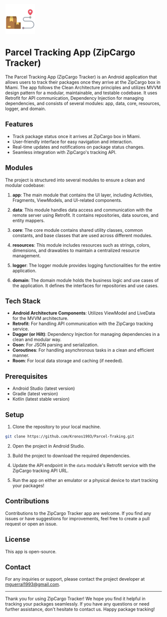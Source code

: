 <img alt="App Logo" height="96" src="delivery.png" width="96"/>

# Parcel Tracking App (ZipCargo Tracker)

The Parcel Tracking App (ZipCargo Tracker) is an Android application that allows users to track their packages once they arrive at the ZipCargo box in Miami. The app follows the Clean Architecture principles and utilizes MVVM design pattern for a modular, maintainable, and testable codebase. It uses Retrofit for API communication, Dependency Injection for managing dependencies, and consists of several modules: app, data, core, resources, logger, and domain.

## Features

- Track package status once it arrives at ZipCargo box in Miami.
- User-friendly interface for easy navigation and interaction.
- Real-time updates and notifications on package status changes.
- Seamless integration with ZipCargo's tracking API.

## Modules

The project is structured into several modules to ensure a clean and modular codebase:

1. **app**: The main module that contains the UI layer, including Activities, Fragments, ViewModels, and UI-related components.

2. **data**: This module handles data access and communication with the remote server using Retrofit. It contains repositories, data sources, and entity mappers.

3. **core**: The core module contains shared utility classes, common constants, and base classes that are used across different modules.

4. **resources**: This module includes resources such as strings, colors, dimensions, and drawables to maintain a centralized resource management.

5. **logger**: The logger module provides logging functionalities for the entire application.

6. **domain**: The domain module holds the business logic and use cases of the application. It defines the interfaces for repositories and use cases.

## Tech Stack

- **Android Architecture Components**: Utilizes ViewModel and LiveData for the MVVM architecture.
- **Retrofit**: For handling API communication with the ZipCargo tracking service.
- **Dagger (or Hilt)**: Dependency Injection for managing dependencies in a clean and modular way.
- **Gson**: For JSON parsing and serialization.
- **Coroutines**: For handling asynchronous tasks in a clean and efficient manner.
- **Room**: For local data storage and caching (if needed).

## Prerequisites

- Android Studio (latest version)
- Gradle (latest version)
- Kotlin (latest stable version)

## Setup

1. Clone the repository to your local machine.

```bash
git clone https://github.com/Kronos1993/Parcel-Traking.git
```

2. Open the project in Android Studio.

3. Build the project to download the required dependencies.

4. Update the API endpoint in the `data` module's Retrofit service with the ZipCargo tracking API URL.

5. Run the app on either an emulator or a physical device to start tracking your packages!

## Contributions

Contributions to the ZipCargo Tracker app are welcome. If you find any issues or have suggestions for improvements, feel free to create a pull request or open an issue.

## License

This app is open-source.

## Contact

For any inquiries or support, please contact the project developer at [mguerral1993@gmail.com](mailto:mguerral1993@gmail.com).

---

Thank you for using ZipCargo Tracker! We hope you find it helpful in tracking your packages seamlessly. If you have any questions or need further assistance, don't hesitate to contact us. Happy package tracking!
